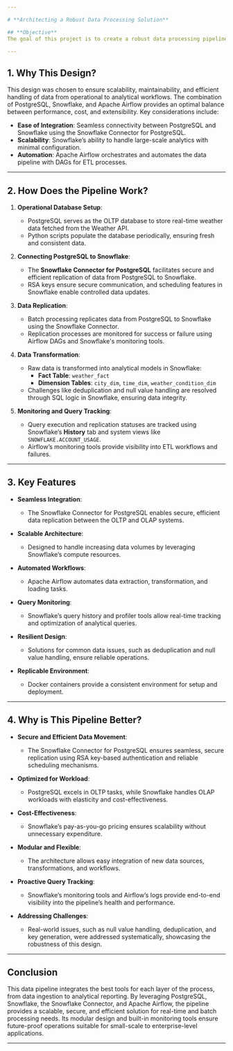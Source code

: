 ```yaml
---

# **Architecting a Robust Data Processing Solution**

## **Objective**
The goal of this project is to create a robust data processing pipeline that integrates operational and analytical databases, performs efficient data replication, applies transformations, and monitors the process. This solution demonstrates architectural design thinking, tool selection, and proficiency in implementing a structured data infrastructure.

---
```


## **1. Why This Design?**
This design was chosen to ensure scalability, maintainability, and efficient handling of data from operational to analytical workflows. The combination of PostgreSQL, Snowflake, and Apache Airflow provides an optimal balance between performance, cost, and extensibility. Key considerations include:  
- **Ease of Integration**: Seamless connectivity between PostgreSQL and Snowflake using the Snowflake Connector for PostgreSQL.  
- **Scalability**: Snowflake’s ability to handle large-scale analytics with minimal configuration.  
- **Automation**: Apache Airflow orchestrates and automates the data pipeline with DAGs for ETL processes.  

---

## **2. How Does the Pipeline Work?**
1. **Operational Database Setup**:  
   - PostgreSQL serves as the OLTP database to store real-time weather data fetched from the Weather API.  
   - Python scripts populate the database periodically, ensuring fresh and consistent data.  

2. **Connecting PostgreSQL to Snowflake**:  
   - The **Snowflake Connector for PostgreSQL** facilitates secure and efficient replication of data from PostgreSQL to Snowflake.  
   - RSA keys ensure secure communication, and scheduling features in Snowflake enable controlled data updates.  

3. **Data Replication**:  
   - Batch processing replicates data from PostgreSQL to Snowflake using the Snowflake Connector.  
   - Replication processes are monitored for success or failure using Airflow DAGs and Snowflake's monitoring tools.  

4. **Data Transformation**:  
   - Raw data is transformed into analytical models in Snowflake:  
     - **Fact Table**: `weather_fact`  
     - **Dimension Tables**: `city_dim`, `time_dim`, `weather_condition_dim`  
   - Challenges like deduplication and null value handling are resolved through SQL logic in Snowflake, ensuring data integrity.  

5. **Monitoring and Query Tracking**:  
   - Query execution and replication statuses are tracked using Snowflake’s **History** tab and system views like `SNOWFLAKE.ACCOUNT_USAGE`.  
   - Airflow’s monitoring tools provide visibility into ETL workflows and failures.  

---

## **3. Key Features**
- **Seamless Integration**:  
  - The Snowflake Connector for PostgreSQL enables secure, efficient data replication between the OLTP and OLAP systems.  

- **Scalable Architecture**:  
  - Designed to handle increasing data volumes by leveraging Snowflake’s compute resources.  

- **Automated Workflows**:  
  - Apache Airflow automates data extraction, transformation, and loading tasks.  

- **Query Monitoring**:  
  - Snowflake’s query history and profiler tools allow real-time tracking and optimization of analytical queries.  

- **Resilient Design**:  
  - Solutions for common data issues, such as deduplication and null value handling, ensure reliable operations.  

- **Replicable Environment**:  
  - Docker containers provide a consistent environment for setup and deployment.  

---

## **4. Why is This Pipeline Better?**
- **Secure and Efficient Data Movement**:  
  - The Snowflake Connector for PostgreSQL ensures seamless, secure replication using RSA key-based authentication and reliable scheduling mechanisms.  

- **Optimized for Workload**:  
  - PostgreSQL excels in OLTP tasks, while Snowflake handles OLAP workloads with elasticity and cost-effectiveness.  

- **Cost-Effectiveness**:  
  - Snowflake’s pay-as-you-go pricing ensures scalability without unnecessary expenditure.  

- **Modular and Flexible**:  
  - The architecture allows easy integration of new data sources, transformations, and workflows.  

- **Proactive Query Tracking**:  
  - Snowflake’s monitoring tools and Airflow’s logs provide end-to-end visibility into the pipeline’s health and performance.  

- **Addressing Challenges**:  
  - Real-world issues, such as null value handling, deduplication, and key generation, were addressed systematically, showcasing the robustness of this design.  

---

## **Conclusion**
This data pipeline integrates the best tools for each layer of the process, from data ingestion to analytical reporting. By leveraging PostgreSQL, Snowflake, the Snowflake Connector, and Apache Airflow, the pipeline provides a scalable, secure, and efficient solution for real-time and batch processing needs. Its modular design and built-in monitoring tools ensure future-proof operations suitable for small-scale to enterprise-level applications. 

---
